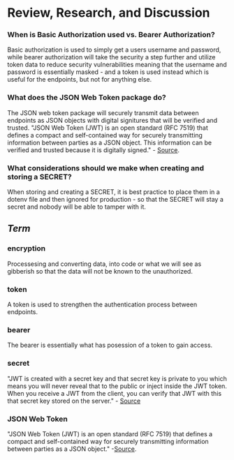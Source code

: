 #  Review, Research, and Discussion

### When is Basic Authorization used vs. Bearer Authorization?
Basic authorization is used to simply get a users username and password, while bearer authorization will take the security a step further and utilize token data to reduce security vulnerabilities meaning that the username and password is essentially masked - and a token is used instead which is useful for the endpoints, but not for anything else. 

### What does the JSON Web Token package do?
The JSON web token package will securely transmit data between endpoints as JSON objects with digital signitures that will be verified and trusted. 
"JSON Web Token (JWT) is an open standard (RFC 7519) that defines a compact and self-contained way for securely transmitting information between parties as a JSON object. This information can be verified and trusted because it is digitally signed." - [Source](https://jwt.io/introduction). 

### What considerations should we make when creating and storing a SECRET?
When storing and creating a SECRET, it is best practice to place them in a dotenv file and then ignored for production - so that the SECRET will stay a secret and nobody will be able to tamper with it. 


## _Term_ 
### encryption
Processesing and converting data, into code or what we will see as gibberish so that the data will not be known to the unauthorized.
### token
A token is used to strengthen the authentication process between endpoints. 
### bearer
The bearer is essentially what has posession of a token to gain access. 
### secret
"JWT is created with a secret key and that secret key is private to you which means you will never reveal that to the public or inject inside the JWT token. When you receive a JWT from the client, you can verify that JWT with this that secret key stored on the server." - [Source](https://medium.com/jspoint/so-what-the-heck-is-jwt-or-json-web-token-dca8bcb719a6#:~:text=JWT%20is%20created%20with%20a,key%20stored%20on%20the%20server.)
### JSON Web Token
"JSON Web Token (JWT) is an open standard (RFC 7519) that defines a compact and self-contained way for securely transmitting information between parties as a JSON object." -[Source](https://jwt.io/introduction). 
